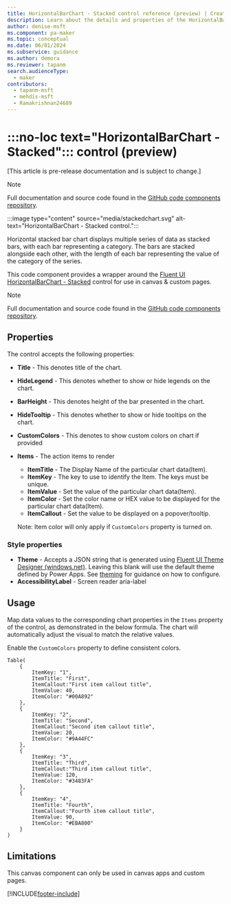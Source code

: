 ```yaml
---
title: HorizontalBarChart - Stacked control reference (preview) | Creator Kit
description: Learn about the details and properties of the HorizontalBarChart - Stacked control in the Creator Kit.
author: denise-msft
ms.component: pa-maker
ms.topic: conceptual
ms.date: 06/01/2024
ms.subservice: guidance
ms.author: demora
ms.reviewer: tapanm
search.audienceType: 
  - maker
contributors:
  - tapanm-msft
  - mehdis-msft
  - Ramakrishnan24689
---
```


# :::no-loc text="HorizontalBarChart - Stacked"::: control (preview)

[This article is pre-release documentation and is subject to change.]

> [!NOTE]
> Full documentation and source code found in the [GitHub code components repository](https://github.com/microsoft/powercat-code-components/tree/main/StackedBarChart).

:::image type="content" source="media/stackedchart.svg" alt-text="HorizontalBarChart - Stacked control.":::

Horizontal stacked bar chart displays multiple series of data as stacked bars, with each bar representing a category. The bars are stacked alongside each other, with the length of each bar representing the value of the category of the series.

This code component provides a wrapper around the [Fluent UI HorizontalBarChart - Stacked](https://developer.microsoft.com/en-us/fluentui#/controls/web/horizontalbarchart/stackedbarchart) control for use in canvas & custom pages.

> [!NOTE]
> Full documentation and source code found in the [GitHub code components repository](https://github.com/microsoft/powercat-code-components/tree/main/StackedBarChart).

## Properties

The control accepts the following properties:

 - **Title** - This denotes title of the chart.
 - **HideLegend** - This denotes whether to show or hide legends on the chart.
 - **BarHeight** - This denotes height of the bar presented in the chart.
 - **HideTooltip** - This denotes whether to show or hide tooltips on the chart.
 - **CustomColors** - This denotes to show custom colors on chart if provided
- **Items** - The action items to render
  - **ItemTitle** - The Display Name of the particular chart data(Item).
  - **ItemKey** - The key to use to identify the Item. The keys must be unique.
  - **ItemValue** - Set the value of the particular chart data(Item).
  - **ItemColor** - Set the color name or HEX value to be displayed for the particular chart data(Item).
  - **ItemCallout** - Set the value to be displayed on a popover/tooltip.

  Note: Item color will only apply if `CustomColors` property is turned on.

### Style properties

- **Theme** - Accepts a JSON string that is generated using [Fluent UI Theme Designer (windows.net)](https://fabricweb.z5.web.core.windows.net/pr-deploy-site/refs/heads/master/theming-designer/). Leaving this blank will use the default theme defined by Power Apps. See [theming](theme.md) for guidance on how to configure.
- **AccessibilityLabel** - Screen reader aria-label

## Usage

Map data values to the corresponding chart properties in the `Items` property of the control, as demonstrated in the below formula. The chart will automatically adjust the visual to match the relative values.

Enable the `CustomColors` property to define consistent colors.

```powerapps-dot
Table(
    {
        ItemKey: "1",
        ItemTitle: "First",
        ItemCallout:"First item callout title",
        ItemValue: 40,
        ItemColor: "#00A892"
    },
    {
        ItemKey: "2",
        ItemTitle: "Second",
        ItemCallout:"Second item callout title",
        ItemValue: 20,
        ItemColor: "#9A44FC"
    },
    {
        ItemKey: "3",
        ItemTitle: "Third",
        ItemCallout:"Third item callout title",
        ItemValue: 120,
        ItemColor: "#3483FA"
    },
    {
        ItemKey: "4",
        ItemTitle: "Fourth",
        ItemCallout:"Fourth item callout title",
        ItemValue: 90,
        ItemColor: "#EBA800"
    }
)
```

## Limitations

This canvas component can only be used in canvas apps and custom pages.

[!INCLUDE[footer-include](../../includes/footer-banner.md)]

